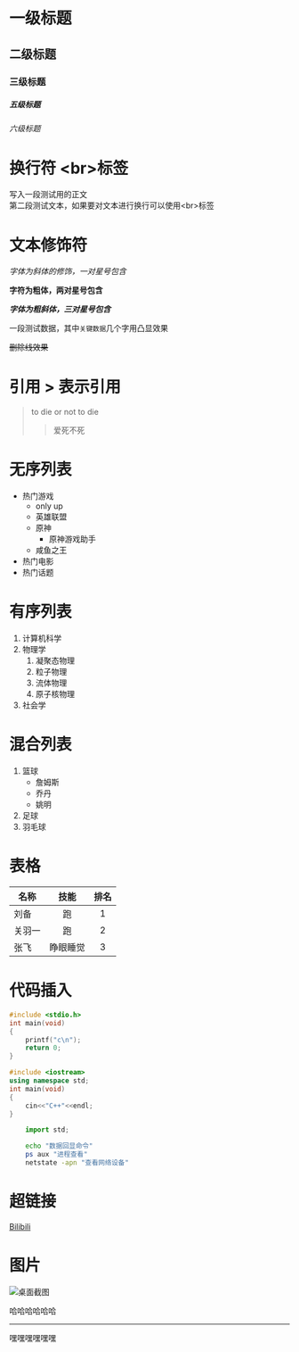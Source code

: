 # 一级标题
## 二级标题
### 三级标题
##### 五级标题
###### 六级标题

# 换行符 \<br\>标签
写入一段测试用的正文<br>第二段测试文本，如果要对文本进行换行可以使用\<br\>标签

# 文本修饰符

*字体为斜体的修饰，一对星号包含*

**字符为粗体，两对星号包含**

***字体为粗斜体，三对星号包含***

一段测试数据，其中`关键数据`几个字用凸显效果

~~删除线效果~~

# 引用 \> 表示引用

> to die or not to die
>> 爱死不死

# 无序列表

* 热门游戏 
  * only up
  * 英雄联盟
  * 原神
    * 原神游戏助手
  * 咸鱼之王
* 热门电影
* 热门话题

# 有序列表

1. 计算机科学
2. 物理学
   1. 凝聚态物理
   2. 粒子物理
   3. 流体物理
   4. 原子核物理
3. 社会学

# 混合列表

1. 篮球
   * 詹姆斯
   * 乔丹
   * 姚明
2. 足球
3. 羽毛球

# 表格

名称|技能|排名
---|:--:|:----:
刘备|跑|1
关羽一|跑|2
张飞|睁眼睡觉|3

# 代码插入

```c
#include <stdio.h>
int main(void)
{
	printf("c\n");
	return 0;
}
```

```cpp
#include <iostream>
using namespace std;
int main(void)
{
	cin<<"C++"<<endl;
}
```

```python
	import std;
```

```bash
	echo "数据回显命令"
	ps aux "进程查看"
	netstate -apn "查看网络设备"
```

# 超链接

[Bilibili](https://www.bilibili.com "点击进入b站")


# 图片

![桌面截图](https://liuhao-aliyun-oss.oss-cn-beijing.aliyuncs.com/1672925096215.png "图片标题")


哈哈哈哈哈哈
*****
嘿嘿嘿嘿嘿嘿
 
	

